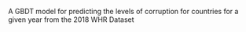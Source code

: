 A GBDT model for predicting the levels of corruption for countries for a given year from the 2018 WHR Dataset
